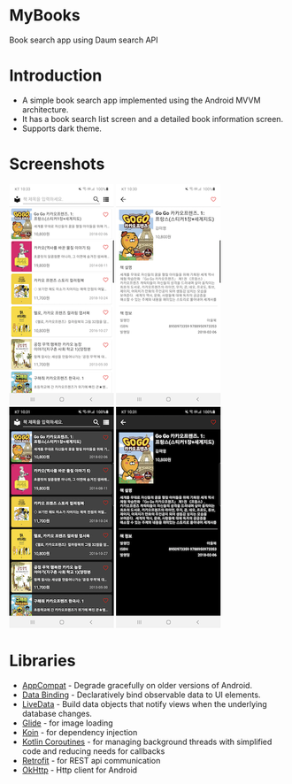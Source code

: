 MyBooks
=======
Book search app using Daum search API 

Introduction
============
* A simple book search app implemented using the Android MVVM architecture.
* It has a book search list screen and a detailed book information screen.
* Supports dark theme.

Screenshots
===========
![Book list](screenshots/book_list.png "A book search results")
![Book details](screenshots/book_detail.png "Details for a specific book")
![Book list](screenshots/book_list_dark.png "A book search results(Drak Theme)")
![Book details](screenshots/book_detail_dark.png "Details for a specific book(Drak Theme)")

Libraries
=========
* [AppCompat][1] - Degrade gracefully on older versions of Android.
* [Data Binding][2] - Declaratively bind observable data to UI elements.
* [LiveData][3] - Build data objects that notify views when the underlying database changes.
* [Glide][4] - for image loading
* [Koin][5] - for dependency injection
* [Kotlin Coroutines][6] - for managing background threads with simplified code and reducing needs for callbacks
* [Retrofit][7] - for REST api communication
* [OkHttp][8] - Http client for Android

[1]: https://developer.android.com/topic/libraries/support-library/packages#v7-appcompat
[2]: https://developer.android.com/topic/libraries/data-binding/
[3]: https://developer.android.com/topic/libraries/architecture/livedata
[4]: https://bumptech.github.io/glide/
[5]: https://kotlinlang.org/docs/reference/coroutines-overview.html
[6]: https://insert-koin.io/
[7]: https://square.github.io/retrofit/
[8]: https://square.github.io/okhttp/
